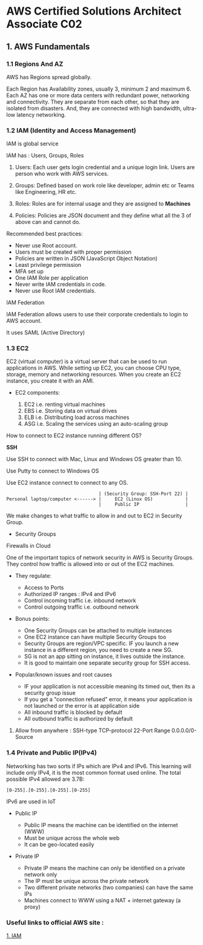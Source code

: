 # AWS Certified Solutions Architect Associate C02

## 1. AWS Fundamentals

### 1.1 Regions And AZ

AWS has Regions spread globally.

Each Region has Availability zones, usually 3, minimum 2 and maximum 6. Each AZ has one or more data centers with redundant power, networking and connectivity. They are separate from each other, so that they are isolated from disasters. And, they are connected with high bandwidth, ultra-low latency networking.

### 1.2 IAM (Identity and Access Management)

IAM is global service

IAM has : Users, Groups, Roles

1. Users: Each user gets login credential and a unique login link. Users are person who work with AWS services.

2. Groups: Defined based on work role like developer, admin etc or Teams like Engineering, HR etc.

3. Roles: Roles are for internal usage and they are assigned to <b>Machines</b>

4. Policies: Policies are JSON document and they define what all the 3 of above can and cannot do.


Recommended best practices:
- Never use Root account.
- Users must be created with proper permission
- Policies are written in JSON (JavaScript Object Notation)
- Least privilege permission
- MFA set up
- One IAM Role per application
- Never write IAM credentials in code.
- Never use Root IAM credentials.

IAM Federation

IAM Federation allows users to use their corporate credentials to login to AWS account.

It uses SAML (Active Directory)

### 1.3 EC2

EC2 (virtual computer) is a virtual server that can be used to run applications in AWS. While setting up EC2, you can choose CPU type, storage, memory and networking resources. When you create an EC2 instance, you create it with an AMI.

- EC2 components:

    1. EC2 i.e. renting virtual machines
    2. EBS i.e. Storing data on virtual drives
    3. ELB i.e. Distributing load across machines
    4. ASG i.e. Scaling the services using an auto-scaling group

How to connect to EC2 instance running different OS?

<b>SSH</b>

Use SSH to connect with Mac, Linux and Windows OS greater than 10.

Use Putty to connect to Windows OS

Use EC2 instance connect to connect to any OS.

```
                                  | (Security Group: SSH-Port 22) |
Personal laptop/computer <------> |     EC2 (Linux OS)            |
                                  |     Public IP                 |
```

We make changes to what traffic to allow in and out to EC2 in Security Group.

- Security Groups

Firewalls in Cloud

One of the important topics of network security in AWS is Security Groups. They control how traffic is allowed into or out of the EC2 machines.

- They regulate:
    - Access to Ports
    - Authorized IP ranges : IPv4 and IPv6
    - Control incoming traffic i.e. inbound network
    - Control outgoing traffic i.e. outbound network

- Bonus points:
    - One Security Groups can be attached to multiple instances
    - One EC2 instance can have multiple Security Groups too
    - Security Groups are region/VPC specific. IF you launch a new instance in a different region, you need to create a new SG.
    - SG is not an app sitting on instance, it lives outside the instance.
    - It is good to maintain one separate security group for SSH access.

- Popular/known issues and root causes
    - IF your application is not accessible meaning its timed out, then its a security group issue
    - If you get a "connection refused" error, it means your application is not launched or the error is at application side
    - All inbound traffic is blocked by default
    - All outbound traffic is authorized by default

1. Allow from anywhere : SSH-type TCP-protocol 22-Port Range 0.0.0.0/0-Source

### 1.4 Private and Public IP(IPv4)

Networking has two sorts if IPs which are IPv4 and IPv6. This learning will include only IPv4, it is the most common format used online. The total possible IPv4 allowed are 3.7B:

```
[0-255].[0-255].[0-255].[0-255]
```

IPv6 are used in IoT

- Public IP
    - Public IP means the machine can be identified on the internet (WWW)
    - Must be unique across the whole web
    - It can be geo-located easily

- Private IP
    - Private IP means the machine can only be identified on a private network only
    - The IP must be unique across the private network
    - Two different private networks (two companies) can have the same IPs
    - Machines connect to WWW using a NAT + internet gateway (a proxy)


### Useful links to official AWS site :

[1. IAM](https://aws.amazon.com/iam/)